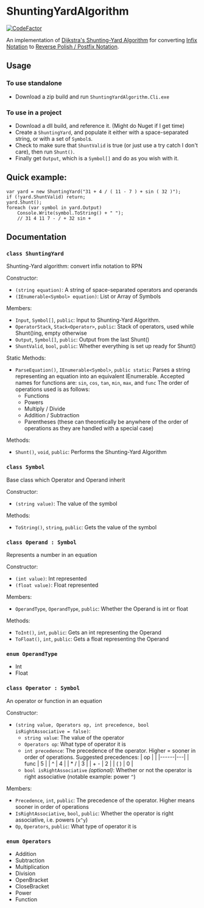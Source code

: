 # ShuntingYardAlgorithm
[![CodeFactor](https://www.codefactor.io/repository/github/cainy-a/shuntingyardalgorithm/badge)](https://www.codefactor.io/repository/github/cainy-a/shuntingyardalgorithm)

An implementation of [Dijkstra's Shunting-Yard Algorithm](https://en.m.wikipedia.org/wiki/Shunting-yard_algorithm) for converting [Infix Notation](https://en.m.wikipedia.org/wiki/Infix_notation) to [Reverse Polish / Postfix Notation](https://en.m.wikipedia.org/wiki/Reverse_Polish_notation).

## Usage
### To use standalone
- Download a zip build and run `ShuntingYardAlgorithm.Cli.exe`
### To use in a project
- Download a dll build, and reference it. (Might do Nuget if I get time)
- Create a `ShuntingYard`, and populate it either with a space-separated string, or with a set of `Symbol`s.
- Check to make sure that `ShuntValid` is true (or just use a try catch I don't care), then run `Shunt()`.
- Finally get `Output`, which is a `Symbol[]` and do as you wish with it.

## Quick example:
```
var yard = new ShuntingYard("31 + 4 / ( 11 - 7 ) + sin ( 32 )");
if (!yard.ShuntValid) return;
yard.Shunt();
foreach (var symbol in yard.Output)
	Console.Write(symbol.ToString() + " ");
	// 31 4 11 7 - / + 32 sin +
```

## Documentation
### `class ShuntingYard`
Shunting-Yard algorithm: convert infix notation to RPN

Constructor:
- `(string equation)`: A string of space-separated operators and operands
- `(IEnumerable<Symbol> equation)`: List or Array of Symbols

Members:
- `Input`, `Symbol[]`, `public`: Input to Shunting-Yard Algorithm.
- `OperatorStack`, `Stack<Operator>`, `public`: Stack of operators, used while Shunt()ing, empty otherwise
- `Output`, `Symbol[]`, `public`: Output from the last Shunt()
- `ShuntValid`, `bool`, `public`: Whether everything is set up ready for Shunt()

Static Methods:
- `ParseEquation()`, `IEnumerable<Symbol>`, `public static`: Parses a string representing an equation into an equivalent IEnumerable.
	Accepted names for functions are: `sin`, `cos`, `tan`, `min`, `max`, and `func`
	The order of operations used is as follows:
	* Functions
	* Powers
	* Multiply / Divide
	* Addition / Subtraction
	* Parentheses (these can theoretically be anywhere of the order of operations as they are handled with a special case)

Methods:
- `Shunt()`, `void`, `public`: Performs the Shunting-Yard Algorithm

### `class Symbol`
Base class which Operator and Operand inherit

Constructor:
- `(string value)`: The value of the symbol

Methods:
- `ToString()`, `string`, `public`: Gets the value of the symbol

### `class Operand : Symbol`
Represents a number in an equation

Constructor:
- `(int value)`: Int represented
- `(float value)`: Float represented

Members:
- `OperandType`, `OperandType`, `public`: Whether the Operand is int or float

Methods:
- `ToInt()`, `int`, `public`: Gets an int representing the Operand
- `ToFloat()`, `int`, `public`: Gets a float representing the Operand

### `enum OperandType`
- Int
- Float

### `class Operator : Symbol`
An operator or function in an equation

Constructor:
- `(string value, Operators op, int precedence, bool isRightAssociative = false)`:
	* `string value`: The value of the operator
	* `Operators op`: What type of operator it is
	* `int precedence`: The precedence of the operator. Higher = sooner in order of operations. Suggested precedences:
		| op   |   |
		|------|---|
		| func | 5 |
		| ^    | 4 |
		| * /  | 3 |
		| + -  | 2 |
		| ( )  | 0 |
	* `bool isRightAssociative` *(optional)*: Whether or not the operator is right associative (notable example: power `^`)

Members:
- `Precedence`, `int`, `public`: The precedence of the operator. Higher means sooner in order of operations
- `IsRightAssociative`, `bool`, `public`: Whether the operator is right associative, i.e. powers (`x^y`)
- `Op`, `Operators`, `public`: What type of operator it is

### `enum Operators`
- Addition
- Subtraction
- Multiplication
- Division
- OpenBracket
- CloseBracket
- Power
- Function
